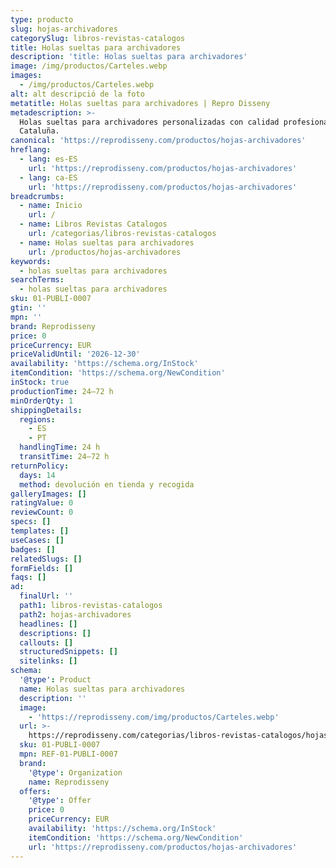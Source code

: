 ```yaml
---
type: producto
slug: hojas-archivadores
categorySlug: libros-revistas-catalogos
title: Holas sueltas para archivadores
description: 'title: Holas sueltas para archivadores'
image: /img/productos/Carteles.webp
images:
  - /img/productos/Carteles.webp
alt: alt descripció de la foto
metatitle: Holas sueltas para archivadores | Repro Disseny
metadescription: >-
  Holas sueltas para archivadores personalizadas con calidad profesional en
  Cataluña.
canonical: 'https://reprodisseny.com/productos/hojas-archivadores'
hreflang:
  - lang: es-ES
    url: 'https://reprodisseny.com/productos/hojas-archivadores'
  - lang: ca-ES
    url: 'https://reprodisseny.com/productos/hojas-archivadores'
breadcrumbs:
  - name: Inicio
    url: /
  - name: Libros Revistas Catalogos
    url: /categorias/libros-revistas-catalogos
  - name: Holas sueltas para archivadores
    url: /productos/hojas-archivadores
keywords:
  - holas sueltas para archivadores
searchTerms:
  - holas sueltas para archivadores
sku: 01-PUBLI-0007
gtin: ''
mpn: ''
brand: Reprodisseny
price: 0
priceCurrency: EUR
priceValidUntil: '2026-12-30'
availability: 'https://schema.org/InStock'
itemCondition: 'https://schema.org/NewCondition'
inStock: true
productionTime: 24–72 h
minOrderQty: 1
shippingDetails:
  regions:
    - ES
    - PT
  handlingTime: 24 h
  transitTime: 24–72 h
returnPolicy:
  days: 14
  method: devolución en tienda y recogida
galleryImages: []
ratingValue: 0
reviewCount: 0
specs: []
templates: []
useCases: []
badges: []
relatedSlugs: []
formFields: []
faqs: []
ad:
  finalUrl: ''
  path1: libros-revistas-catalogos
  path2: hojas-archivadores
  headlines: []
  descriptions: []
  callouts: []
  structuredSnippets: []
  sitelinks: []
schema:
  '@type': Product
  name: Holas sueltas para archivadores
  description: ''
  image:
    - 'https://reprodisseny.com/img/productos/Carteles.webp'
  url: >-
    https://reprodisseny.com/categorias/libros-revistas-catalogos/hojas-archivadores
  sku: 01-PUBLI-0007
  mpn: REF-01-PUBLI-0007
  brand:
    '@type': Organization
    name: Reprodisseny
  offers:
    '@type': Offer
    price: 0
    priceCurrency: EUR
    availability: 'https://schema.org/InStock'
    itemCondition: 'https://schema.org/NewCondition'
    url: 'https://reprodisseny.com/productos/hojas-archivadores'
---
```


